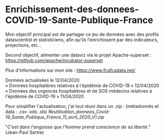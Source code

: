 # Enrichissement-des-donnees-COVID-19-Sante-Publique-France

Mon objectif principal est de partager ce jeu de données avec des profils datascientist et statisticiens, afin qu'ils l'enrichissent par des indicateurs, projections, etc...

Second objectif, alimenter une dataviz via le projet Apache-superset : https://github.com/apache/incubator-superset

Plus d'informations sur mon site : https://www.fcafcadata.net/

Données actualisées le 12/04/2020  
« Données hospitalières relatives à l'épidémie de COVID-19 » 12/04/2020  
« Données des urgences hospitalières et de SOS médecins relatives à l'épidémie de COVID-19 » 11/04/2020

Pour simplifier l'actualisation, j'ai tout réuni dans un .zip : (métadonnés et data : .csv .ods .xls)
*Reutilisation_donnees_Covid-19_Sante_Publique_France_11_avril_2020_V1.zip*

"*C'est dans l'angoisse que l'homme prend conscience de sa liberté.*" (Jean-Paul Sartre)
